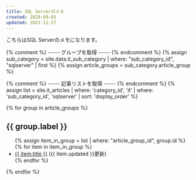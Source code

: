 ```yaml
---
title: SQL Serverのメモ
created: 2020-09-05
updated: 2021-12-27
---
```

こちらはSQL Serverのメモになります。

{% comment %} ----- グループを取得 ----- {% endcomment %}
{% assign sub_category = site.data.it_sub_category | where: "sub_category_id", "sqlserver" | first %}
{% assign article_groups = sub_category.article_group %}

{% comment %} ----- 記事リストを取得 ----- {% endcomment %}
{% assign list = site.it_articles  | where: 'category_id', 'it'
                                    | where: 'sub_category_id', 'sqlserver'
                                    | sort: 'display_order' %}

{% for group in article_groups %}
## {{ group.label }}
<ul>
    {% assign item_in_group = list | where: "article_group_id", group.id %}
    {% for item in item_in_group %}
        <li><a href="{{ item.url }}">{{ item.title }}</a> ({{ item.updated }}更新)</li>
    {% endfor %}
</ul>
{% endfor %}